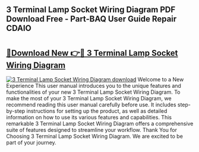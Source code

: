 ## 3 Terminal Lamp Socket Wiring Diagram PDF Download Free - Part-BAQ User Guide Repair CDAlO

# <h2><a href="http://dfiork.blite.top/?on=3+Terminal+Lamp+Socket+Wiring+Diagram">🔗Download New 👉🔴 3 Terminal Lamp Socket Wiring Diagram</a></h2>

[![3 Terminal Lamp Socket Wiring Diagram download](https://i.imgur.com/lujVjoI.png)](http://dfiork.blite.top/?on=3+Terminal+Lamp+Socket+Wiring+Diagram)
Welcome to a New Experience This user manual introduces you to the unique features and functionalities of your new 3 Terminal Lamp Socket Wiring Diagram. To make the most of your 3 Terminal Lamp Socket Wiring Diagram, we recommend reading this user manual carefully before use. It includes step-by-step instructions for setting up the product, as well as detailed information on how to use its various features and capabilities. This remarkable 3 Terminal Lamp Socket Wiring Diagram offers a comprehensive suite of features designed to streamline your workflow. Thank You for Choosing 3 Terminal Lamp Socket Wiring Diagram. We are excited to be part of your journey.
